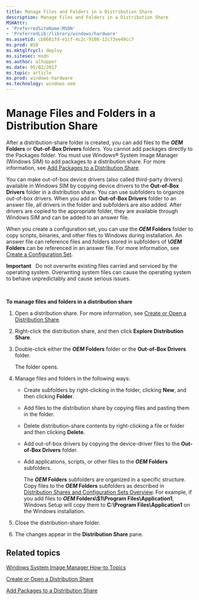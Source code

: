 ```yaml
---
title: Manage Files and Folders in a Distribution Share
description: Manage Files and Folders in a Distribution Share
MSHAttr:
- 'PreferredSiteName:MSDN'
- 'PreferredLib:/library/windows/hardware'
ms.assetid: cb8681fd-e1cf-4c2c-9108-12c73ee49cc7
ms.prod: W10
ms.mktglfcycl: deploy
ms.sitesec: msdn
ms.author: alhopper
ms.date: 05/02/2017
ms.topic: article
ms.prod: windows-hardware
ms.technology: windows-oem
---
```


# Manage Files and Folders in a Distribution Share


After a distribution-share folder is created, you can add files to the **$OEM$ Folders** or **Out-of-Box Drivers** folders. You cannot add packages directly to the Packages folder. You must use Windows® System Image Manager (Windows SIM) to add packages to a distribution share. For more information, see [Add Packages to a Distribution Share](add-packages-to-a-distribution-share.md).

You can make out-of-box device drivers (also called third-party drivers) available in Windows SIM by copying device drivers to the **Out-of-Box Drivers** folder in a distribution share. You can use subfolders to organize out-of-box drivers. When you add an **Out-of-Box Drivers** folder to an answer file, all drivers in the folder and subfolders are also added. After drivers are copied to the appropriate folder, they are available through Windows SIM and can be added to an answer file.

When you create a configuration set, you can use the **$OEM$ Folders** folder to copy scripts, binaries, and other files to Windows during installation. An answer file can reference files and folders stored in subfolders of **\\$OEM$ Folders** can be referenced in an answer file. For more information, see [Create a Configuration Set](create-a-configuration-set.md).

**Important**  
Do not overwrite existing files carried and serviced by the operating system. Overwriting system files can cause the operating system to behave unpredictably and cause serious issues.

 

**To manage files and folders in a distribution share**

1.  Open a distribution share. For more information, see [Create or Open a Distribution Share](create-or-open-a-distribution-share.md).

2.  Right-click the distribution share, and then click **Explore Distribution Share**.

3.  Double-click either the **$OEM$ Folders** folder or the **Out-of-Box Drivers** folder.

    The folder opens.

4.  Manage files and folders in the following ways:

    -   Create subfolders by right-clicking in the folder, clicking **New**, and then clicking **Folder**.

    -   Add files to the distribution share by copying files and pasting them in the folder.

    -   Delete distribution-share contents by right-clicking a file or folder and then clicking **Delete**.

    -   Add out-of-box drivers by copying the device-driver files to the **Out-of-Box Drivers** folder.

    -   Add applications, scripts, or other files to the **$OEM$ Folders** subfolders.

        The **$OEM$ Folders** subfolders are organized in a specific structure. Copy files to the **$OEM$ Folders** subfolders as described in [Distribution Shares and Configuration Sets Overview](distribution-shares-and-configuration-sets-overview.md). For example, if you add files to **$OEM$ Folders\\$1\\Program Files\\Application1**, Windows Setup will copy them to **C:\\Program Files\\Application1** on the Windows installation.

5.  Close the distribution-share folder.

6.  The changes appear in the **Distribution Share** pane.

## Related topics


[Windows System Image Manager How-to Topics](windows-system-image-manager-how-to-topics.md)

[Create or Open a Distribution Share](create-or-open-a-distribution-share.md)

[Add Packages to a Distribution Share](add-packages-to-a-distribution-share.md)

 

 







